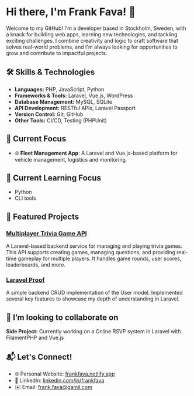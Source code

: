 # Hi there, I'm Frank Fava! 👋  

Welcome to my GitHub! I'm a developer based in Stockholm, Sweden, with a knack for building web apps, learning new technologies, and tackling exciting challenges. I combine creativity and logic to craft software that solves real-world problems, and I'm always looking for opportunities to grow and contribute to impactful projects.  

## 🛠️ Skills & Technologies  

- **Languages:** PHP, JavaScript, Python  
- **Frameworks & Tools:** Laravel, Vue.js, WordPress
- **Database Management:** MySQL, SQLite  
- **API Development:** RESTful APIs, Laravel Passport  
- **Version Control:** Git, GitHub  
- **Other Tools:** CI/CD, Testing (PHPUnit)  

## 🌟 Current Focus  

- 🌐 **Fleet Management App**: A Laravel and Vue.js-based platform for vehicle management, logistics and monitoring.    

## 🌱 Current Learning Focus

- Python
- CLI tools

## 📂 Featured Projects  

### [Multiplayer Trivia Game API](https://github.com/frankfava/trivia-game-api)  
A Laravel-based backend service for managing and playing trivia games. This API supports creating games, managing questions, and providing real-time gameplay for multiple players. It handles game rounds, user scores, leaderboards, and more.  

### [Laravel Proof](https://github.com/frankfava/laravel-proof)
A simple backend CRUD implementation of the User model. Implemented several key features to showcase my depth of understanding in Laravel.

## 👯 I’m looking to collaborate on

**Side Project:** Currently working on a Online RSVP system in Laravel with FilamentPHP and Vue.js

## 📬 Let's Connect!  

- 🌐 Personal Website: [frankfava.netlify.app](https://frankfava.netlify.app/)  
- 💼 LinkedIn: [linkedin.com/in/frankfava](https://www.linkedin.com/in/frankfava/)  
- ✉️ Email: frank.fava@gamil.com  
